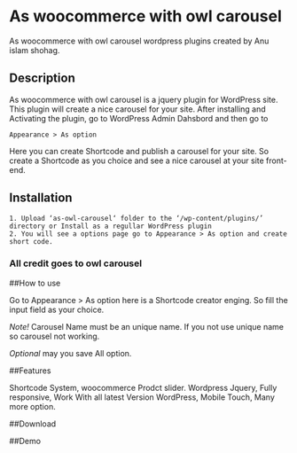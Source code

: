 # As woocommerce with owl carousel
As woocommerce with owl carousel wordpress plugins created by Anu islam shohag.

## Description

As woocommerce with owl carousel is a jquery plugin for WordPress site. This plugin will create a nice carousel for your site.
After installing and Activating the plugin, go to WordPress Admin Dahsbord and then go to

```
Appearance > As option
```
Here you can create Shortcode and publish a carousel for your site. So create a Shortcode as you choice and see a nice carousel at your site front-end.

## Installation
```
1. Upload ‘as-owl-carousel‘ folder to the ‘/wp-content/plugins/’ directory or Install as a regullar WordPress plugin
2. You will see a options page go to Appearance > As option and create short code.
```
### All credit goes to owl carousel

##How to use

Go to Appearance > As option here is a Shortcode creator enging. So fill the input field as your choice.

*Note!* Carousel Name must be an unique name. If you not use unique name so carousel not working.

*Optional* may you save All option.

##Features

Shortcode System,
woocommerce Prodct slider.
Wordpress Jquery,
Fully responsive,
Work With all latest Version WordPress,
Mobile Touch,
Many more option.



##Download



##Demo


